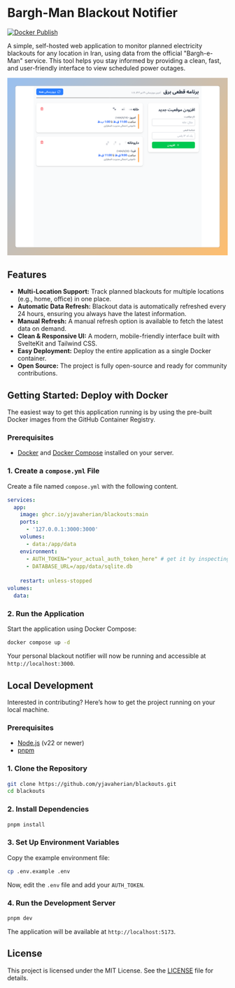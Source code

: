 # Bargh-Man Blackout Notifier

[![Docker Publish](https://github.com/yjavaherian/blackouts/actions/workflows/docker-publish.yml/badge.svg)](https://github.com/yjavaherian/blackouts/actions/workflows/docker-publish.yml)

A simple, self-hosted web application to monitor planned electricity blackouts for any location in Iran, using data from the official "Bargh-e-Man" service. This tool helps you stay informed by providing a clean, fast, and user-friendly interface to view scheduled power outages.

![Screenshot](screenshot.png)

## Features

- **Multi-Location Support:** Track planned blackouts for multiple locations (e.g., home, office) in one place.
- **Automatic Data Refresh:** Blackout data is automatically refreshed every 24 hours, ensuring you always have the latest information.
- **Manual Refresh:** A manual refresh option is available to fetch the latest data on demand.
- **Clean & Responsive UI:** A modern, mobile-friendly interface built with SvelteKit and Tailwind CSS.
- **Easy Deployment:** Deploy the entire application as a single Docker container.
- **Open Source:** The project is fully open-source and ready for community contributions.

## Getting Started: Deploy with Docker

The easiest way to get this application running is by using the pre-built Docker images from the GitHub Container Registry.

### Prerequisites

- [Docker](https://docs.docker.com/get-docker/) and [Docker Compose](https://docs.docker.com/compose/install/) installed on your server.

### 1. Create a `compose.yml` File

Create a file named `compose.yml` with the following content.

```yml
services:
  app:
    image: ghcr.io/yjavaherian/blackouts:main
    ports:
      - '127.0.0.1:3000:3000'
    volumes:
      - data:/app/data
    environment:
      - AUTH_TOKEN="your_actual_auth_token_here" # get it by inspecting network traffic on https://bargheman.com/profile/blackout/my-blackouts
      - DATABASE_URL=/app/data/sqlite.db

    restart: unless-stopped
volumes:
  data:
```

### 2. Run the Application

Start the application using Docker Compose:

```bash
docker compose up -d
```

Your personal blackout notifier will now be running and accessible at `http://localhost:3000`.

## Local Development

Interested in contributing? Here’s how to get the project running on your local machine.

### Prerequisites

- [Node.js](https://nodejs.org/) (v22 or newer)
- [pnpm](https://pnpm.io/installation)

### 1. Clone the Repository

```bash
git clone https://github.com/yjavaherian/blackouts.git
cd blackouts
```

### 2. Install Dependencies

```bash
pnpm install
```

### 3. Set Up Environment Variables

Copy the example environment file:

```bash
cp .env.example .env
```

Now, edit the `.env` file and add your `AUTH_TOKEN`.

### 4. Run the Development Server

```bash
pnpm dev
```

The application will be available at `http://localhost:5173`.

## License

This project is licensed under the MIT License. See the [LICENSE](LICENSE) file for details.
